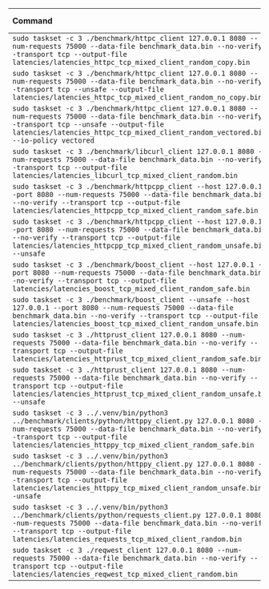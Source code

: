 | Command | Mean [s] | Min [s] | Max [s] | Relative |
|:---|---:|---:|---:|---:|
| `sudo taskset -c 3 ./benchmark/httpc_client 127.0.0.1 8080 --num-requests 75000 --data-file benchmark_data.bin --no-verify --transport tcp --output-file latencies/latencies_httpc_tcp_mixed_client_random_copy.bin` | 4.199 ± 0.017 | 4.170 | 4.236 | 1.22 ± 0.01 |
| `sudo taskset -c 3 ./benchmark/httpc_client 127.0.0.1 8080 --num-requests 75000 --data-file benchmark_data.bin --no-verify --transport tcp --unsafe --output-file latencies/latencies_httpc_tcp_mixed_client_random_no_copy.bin` | 4.195 ± 0.017 | 4.169 | 4.228 | 1.22 ± 0.01 |
| `sudo taskset -c 3 ./benchmark/httpc_client 127.0.0.1 8080 --num-requests 75000 --data-file benchmark_data.bin --no-verify --transport tcp --unsafe --output-file latencies/latencies_httpc_tcp_mixed_client_random_vectored.bin --io-policy vectored` | 3.431 ± 0.020 | 3.401 | 3.496 | 1.00 |
| `sudo taskset -c 3 ./benchmark/libcurl_client 127.0.0.1 8080 --num-requests 75000 --data-file benchmark_data.bin --no-verify --transport tcp --output-file latencies/latencies_libcurl_tcp_mixed_client_random.bin` | 6.018 ± 0.016 | 5.986 | 6.042 | 1.75 ± 0.01 |
| `sudo taskset -c 3 ./benchmark/httpcpp_client --host 127.0.0.1 --port 8080 --num-requests 75000 --data-file benchmark_data.bin --no-verify --transport tcp --output-file latencies/latencies_httpcpp_tcp_mixed_client_random_safe.bin` | 6.129 ± 0.017 | 6.099 | 6.160 | 1.79 ± 0.01 |
| `sudo taskset -c 3 ./benchmark/httpcpp_client --host 127.0.0.1 --port 8080 --num-requests 75000 --data-file benchmark_data.bin --no-verify --transport tcp --output-file latencies/latencies_httpcpp_tcp_mixed_client_random_unsafe.bin --unsafe` | 6.093 ± 0.016 | 6.070 | 6.145 | 1.78 ± 0.01 |
| `sudo taskset -c 3 ./benchmark/boost_client --host 127.0.0.1 --port 8080 --num-requests 75000 --data-file benchmark_data.bin --no-verify --transport tcp --output-file latencies/latencies_boost_tcp_mixed_client_random_safe.bin` | 4.214 ± 0.014 | 4.178 | 4.237 | 1.23 ± 0.01 |
| `sudo taskset -c 3 ./benchmark/boost_client --unsafe --host 127.0.0.1 --port 8080 --num-requests 75000 --data-file benchmark_data.bin --no-verify --transport tcp --output-file latencies/latencies_boost_tcp_mixed_client_random_unsafe.bin` | 3.452 ± 0.012 | 3.432 | 3.484 | 1.01 ± 0.01 |
| `sudo taskset -c 3 ./httprust_client 127.0.0.1 8080 --num-requests 75000 --data-file benchmark_data.bin --no-verify --transport tcp --output-file latencies/latencies_httprust_tcp_mixed_client_random_safe.bin` | 7.925 ± 0.015 | 7.894 | 7.959 | 2.31 ± 0.01 |
| `sudo taskset -c 3 ./httprust_client 127.0.0.1 8080 --num-requests 75000 --data-file benchmark_data.bin --no-verify --transport tcp --output-file latencies/latencies_httprust_tcp_mixed_client_random_unsafe.bin --unsafe` | 7.888 ± 0.015 | 7.863 | 7.917 | 2.30 ± 0.01 |
| `sudo taskset -c 3 ../.venv/bin/python3 ../benchmark/clients/python/httppy_client.py 127.0.0.1 8080 --num-requests 75000 --data-file benchmark_data.bin --no-verify --transport tcp --output-file latencies/latencies_httppy_tcp_mixed_client_random_safe.bin` | 14.794 ± 0.025 | 14.749 | 14.854 | 4.31 ± 0.03 |
| `sudo taskset -c 3 ../.venv/bin/python3 ../benchmark/clients/python/httppy_client.py 127.0.0.1 8080 --num-requests 75000 --data-file benchmark_data.bin --no-verify --transport tcp --output-file latencies/latencies_httppy_tcp_mixed_client_random_unsafe.bin --unsafe` | 14.753 ± 0.015 | 14.727 | 14.776 | 4.30 ± 0.02 |
| `sudo taskset -c 3 ../.venv/bin/python3 ../benchmark/clients/python/requests_client.py 127.0.0.1 8080 --num-requests 75000 --data-file benchmark_data.bin --no-verify --transport tcp --output-file latencies/latencies_requests_tcp_mixed_client_random.bin` | 31.433 ± 0.182 | 31.056 | 31.709 | 9.16 ± 0.07 |
| `sudo taskset -c 3 ./reqwest_client 127.0.0.1 8080 --num-requests 75000 --data-file benchmark_data.bin --no-verify --transport tcp --output-file latencies/latencies_reqwest_tcp_mixed_client_random.bin` | 5.956 ± 0.048 | 5.904 | 6.106 | 1.74 ± 0.02 |
